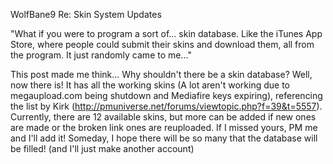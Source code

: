 
WolfBane9
Re: Skin System Updates

"What if you were to program a sort of... skin database. Like the iTunes App Store, where people could submit their skins and download them, all from the program. It just randomly came to me..."

This post made me think... Why shouldn't there be a skin database? Well, now there is! It has all the working skins (A lot aren't working due to megaupload.com being shutdown and Mediafire keys expiring), referencing the list by Kirk (http://pmuniverse.net/forums/viewtopic.php?f=39&t=5557). Currently, there are 12 available skins, but more can be added if new ones are made or the broken link ones are reuploaded. If I missed yours, PM me and I'll add it! Someday, I hope there will be so many that the database will be filled! (and I'll just make another account)

